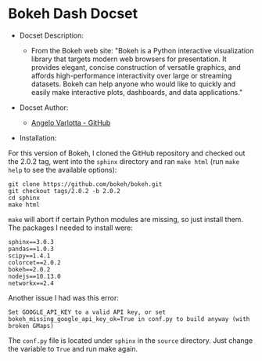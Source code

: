 Bokeh Dash Docset
=====

- Docset Description:
    - From the Bokeh web site: "Bokeh is a Python interactive visualization library that targets modern web browsers for presentation. It provides elegant, concise construction of versatile graphics, and affords high-performance interactivity over large or streaming datasets. Bokeh can help anyone who would like to quickly and easily make interactive plots, dashboards, and data applications."

- Docset Author:
    - [Angelo Varlotta - GitHub](https://github.com/capac)

- Installation:

For this version of Bokeh, I cloned the GitHub repository and checked out the 2.0.2 tag, went into the `sphinx` directory and ran `make html` (run `make help` to see the available options):

```
git clone https://github.com/bokeh/bokeh.git
git checkout tags/2.0.2 -b 2.0.2
cd sphinx
make html
```

`make` will abort if certain Python modules are missing, so just install them. The packages I needed to install were:

```
sphinx==3.0.3
pandas==1.0.3
scipy==1.4.1
colorcet==2.0.2
bokeh==2.0.2
nodejs==10.13.0
networkx==2.4
```

Another issue I had was this error:

```
Set GOOGLE_API_KEY to a valid API key, or set bokeh_missing_google_api_key_ok=True in conf.py to build anyway (with broken GMaps)
```

The `conf.py` file is located under `sphinx` in the `source` directory. Just change the variable to `True` and run make again.